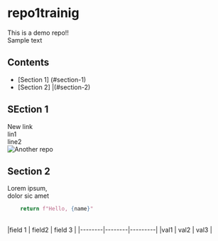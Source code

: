 # repo1trainig
This is a demo repo!!<br>
Sample text
## Contents
* [Section 1] (#section-1)
* [Section 2] |(#section-2)
## SEction 1
New link <br>
lin1<br>
line2<br>
![Another repo](https://www.allrecipes.com/thmb/eQXrtt_0c7jOSqbnG9R9-iBHVjo=/2000x2000/filters:fill(auto,1)/11887_pesto-pasta_Rita-1x1-1-501c953b29074ab193e2b5ad36e64648.jpg)
## Section 2
Lorem ipsum,<br>
dolor sic amet
```python def greet(name):
	return f"Hello, {name}"
 ```
<br>
|field 1 | field2 | field 3 |
|--------|--------|---------|
|val1 | val2 | val3 |
